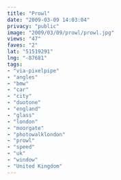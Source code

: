 ```yaml
---
title: "Prowl"
date: "2009-03-09 14:03:04"
privacy: "public"
image: "2009/03/09/prowl/prowl.jpg"
views: "47"
faves: "2"
lat: "51519291"
lng: "-87681"
tags:
- "via-pixelpipe"
- "angles"
- "bmw"
- "car"
- "city"
- "duotone"
- "england"
- "glass"
- "london"
- "moorgate"
- "photowalklondon"
- "prowl"
- "speed"
- "uk"
- "window"
- "United Kingdom"
---
```

<a href="/photos/2009/03/09/prowl"></a>
